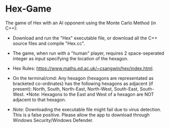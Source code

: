 # Hex-Game
The game of Hex with an AI opponent using the Monte Carlo Method (in C++):  

* Download and run the "Hex" executable file, or download all the C++ source files and compile "Hex.cc".  

* The game, when run with a "human" player, requires 2 space-seperated integer as input specifying the location of the hexagon.  

* Hex Rules: https://www.maths.ed.ac.uk/~csangwin/hex/index.html.  

* On the terminal/cmd: Any hexagon (hexagons are representated as bracketed co-ordinates) has the following hexagons as adjacent (if present): North, South, North-East, North-West, South-East, South-West. *Note: Hexagons to the East and West of a hexagon are NOT adjacent to that hexagon.
* *Note*: Downloading the executable file might fail due to virus detection. This is a false positive. Please allow the app to download through Windows Security/Windows Defender.
